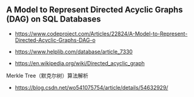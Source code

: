 ## A Model to Represent Directed Acyclic Graphs (DAG) on SQL Databases
* https://www.codeproject.com/Articles/22824/A-Model-to-Represent-Directed-Acyclic-Graphs-DAG-o

* https://www.helplib.com/database/article_7330
* https://en.wikipedia.org/wiki/Directed_acyclic_graph

Merkle Tree（默克尔树）算法解析
* https://blog.csdn.net/wo541075754/article/details/54632929/
